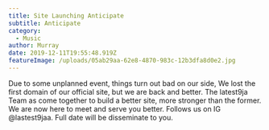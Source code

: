 ```yaml
---
title: Site Launching Anticipate
subtitle: Anticipate
category:
  - Music
author: Murray
date: 2019-12-11T19:55:48.919Z
featureImage: /uploads/05ab29aa-62e8-4870-983c-12b3dfa8d0e2.jpg
---
```

Due to some unplanned event, things turn out bad on our side, We lost the first domain of our official site, but we are back and better. The latest9ja Team as come together to build a better site, more stronger than the former. We are now here to meet and serve you better. Follows us on IG @lastest9jaa. Full date will be disseminate to you.

